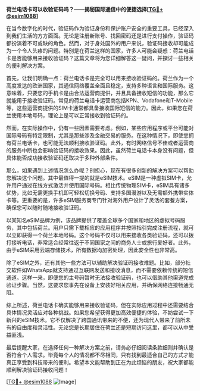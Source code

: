 **荷兰电话卡可以收验证码吗？——揭秘国际通信中的便捷选择[[TG💪+ @esim1088](https://t.me/s/esim1088)]**

在当今数字化的时代，验证码作为验证身份和保护账户安全的重要工具，已经深入到我们生活的方方面面。无论是注册新账号、找回密码还是进行支付操作，验证码都扮演着不可或缺的角色。然而，对于身处国外的用户来说，验证码接收却可能成为一个令人头疼的问题。特别是在荷兰这样的国家，许多人可能会疑惑：荷兰电话卡是否能够用来接收验证码？这篇文章将为您详细解答这一疑问，并探讨一些相关的便利解决方案。

首先，让我们明确一点：荷兰电话卡是完全可以用来接收验证码的。荷兰作为一个高度发达的欧洲国家，其通信网络覆盖全面且稳定，支持多种语言和国际服务。这意味着，只要您的手机卡是由合法运营商提供，并且具备接收短信的功能，那么它就能用于接收验证码。常见的荷兰电话卡运营商包括KPN、Vodafone和T-Mobile等，这些运营商提供的SIM卡通常都具备接收国际短信的能力。因此，如果您在荷兰使用本地号码，理论上是可以正常接收到验证码的。

然而，在实际操作中，仍有一些因素需要考虑。例如，某些应用程序或平台可能对国际号码有特定限制，尤其是那些涉及金融交易的服务。在这种情况下，即使您拥有荷兰电话卡，也可能无法顺利接收验证码。此外，有时网络信号不佳或者运营商的服务中断也会影响验证码的接收效果。因此，虽然荷兰电话卡本身没有问题，但具体能否成功接收验证码还取决于多种外部条件。

那么，如果遇到上述情况怎么办呢？别担心，现在有很多创新的解决方案可以帮助您解决这个问题。其中最值得一提的就是eSIM技术。eSIM是一种虚拟SIM卡，允许用户通过在线方式激活并使用国际号码。相比传统物理SIM卡，eSIM具有诸多优势，比如无需更换手机即可轻松切换号码、支持多国漫游以及无需额外携带实体卡等。更重要的是，许多eSIM服务商专门针对海外用户设计了灵活的套餐方案，确保您可以随时随地接收验证码。

以某知名eSIM品牌为例，该品牌提供了覆盖全球多个国家和地区的虚拟号码服务，其中包括荷兰。用户只需下载相应的应用程序并按照指引完成注册流程，就可以立即获得一个荷兰本地号码。这个号码不仅可以用来接收各类验证码，还可以拨打接听电话，非常适合经常往返于不同国家之间的商务人士或旅行爱好者。此外，由于eSIM采用云端存储技术，所有数据均加密处理，因此安全性也非常高。

除了eSIM之外，还有其他一些方法可以辅助解决验证码接收难题。比如，部分社交软件如WhatsApp就支持通过互联网发送和接收消息，而不需要依赖传统的短信通道。这样一来，即便您的主号码暂时无法接收验证码，也可以借助其他渠道完成验证步骤。当然，这要求您事先在设备上安装好相关应用，并确保网络连接畅通无阻。

综上所述，荷兰电话卡确实能够用来接收验证码，但在实际应用过程中还需要结合具体情况灵活应对各种挑战。如果您希望获得更加高效便捷的体验，不妨尝试一下新兴的eSIM技术。它不仅解决了跨国通讯带来的不便，还为现代人带来了前所未有的自由度和灵活性。无论您是长期居住在荷兰还是短期访问这里，都可以从中受益匪浅。

最后提醒大家，在选择任何一种解决方案之前，请务必仔细阅读条款细则并确认是否符合个人需求。毕竟每个人的情况都不尽相同，只有找到最适合自己的方式才能真正享受到科技带来的便利。希望本文能帮助到正在为此烦恼的朋友，祝大家都能顺利解决验证码接收问题！

[[TG💪+ @esim1088](https://t.me/s/esim1088) ![Image](https://i.postimg.cc/4NQfJmqS/Snipaste-2025-05-13-00-14-12.png)]